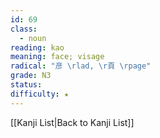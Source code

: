 ```yaml
---
id: 69
class:
  - noun
reading: kao
meaning: face; visage
radical: "彦 \rlad, \r頁 \rpage"
grade: N3
status:
difficulty: ★
---
```

[[Kanji List|Back to Kanji List]]
